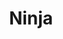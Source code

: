 ---
git: https://github.com/ninja-build/ninja
logohandle: ninja-build
sort: ninjabuild
title: Ninja
website: https://ninja-build.org/
---